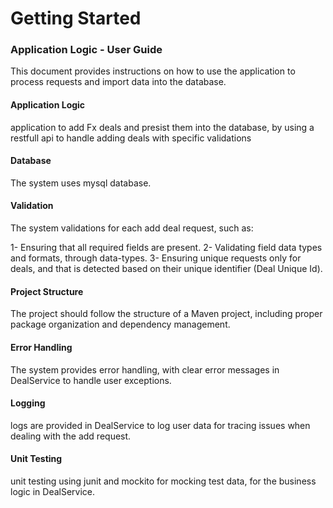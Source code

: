 # Getting Started


### Application Logic - User Guide
This document provides instructions on how to use the application to process requests and import data into the database.

#### Application Logic
application to add Fx deals and presist them into the database, by using a restfull api to handle adding deals with specific validations

#### Database
The system  uses mysql database.

#### Validation
The system validations for each add deal request, such as:

1- Ensuring that all required fields are present.
2- Validating field data types and formats, through data-types.
3- Ensuring unique requests only for deals, and that is  detected based on their unique identifier (Deal Unique Id).

#### Project Structure
The project should follow the structure of a Maven project, including proper package organization and dependency management.

#### Error Handling
The system provides error handling, with clear error messages in DealService to handle user exceptions.

#### Logging
logs are provided in DealService to log user data for tracing issues when dealing with the add request.

####  Unit Testing
unit testing using junit and mockito for mocking test data, for the business logic in DealService.

